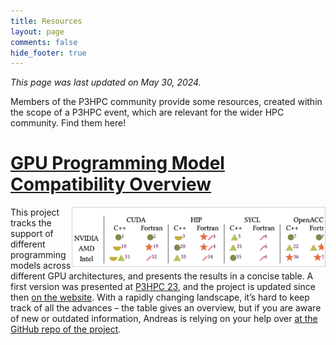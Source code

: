```yaml
---
title: Resources
layout: page
comments: false
hide_footer: true
---
```


<style>
   img.resource-teaser {
      float: right;
      width: 400px;
      border: 1px solid lightgray;
      padding: 2px;
     }
</style>

_This page was last updated on May 30, 2024._

Members of the P3HPC community provide some resources, created within the scope of a P3HPC event, which are relevant for the wider HPC community. Find them here!

# [GPU Programming Model Compatibility Overview](https://x-dev.pages.jsc.fz-juelich.de/models/)

<a href="https://x-dev.pages.jsc.fz-juelich.de/models"><img class="resource-teaser" src='/assets/img/compat-matrix.png' /></a>This project tracks the support of different programming models across different GPU architectures, and presents the results in a concise table. A first version was presented at [P3HPC 23](https://dl.acm.org/doi/10.1145/3624062.3624178?cid=99659740494), and the project is updated since then [on the website](https://x-dev.pages.jsc.fz-juelich.de/models/). With a rapidly changing landscape, it’s hard to keep track of all the advances – the table gives an overview, but if you are aware of new or outdated information, Andreas is relying on your help over [at the GitHub repo of the project](https://github.com/AndiH/gpu-lang-compat).